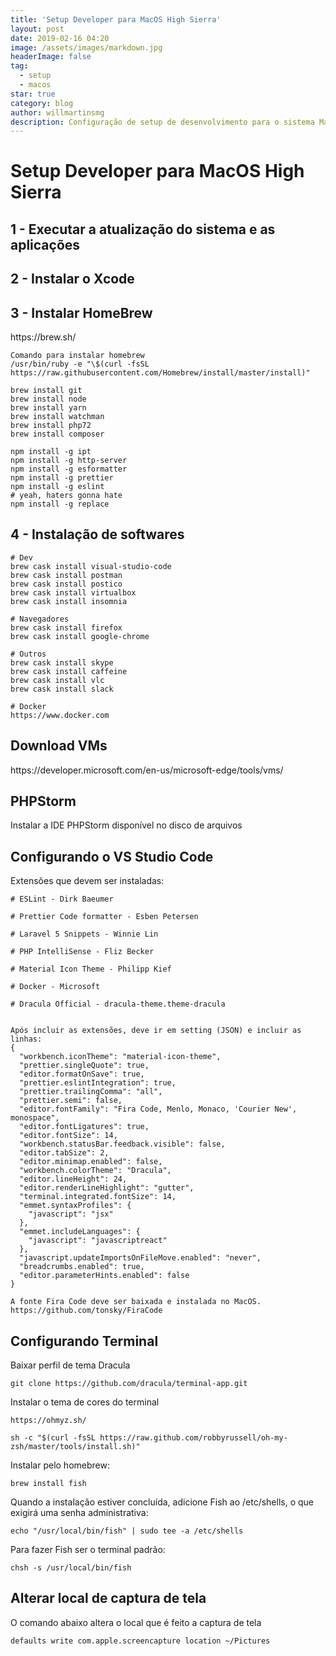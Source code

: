 ```yaml
---
title: 'Setup Developer para MacOS High Sierra'
layout: post
date: 2019-02-16 04:20
image: /assets/images/markdown.jpg
headerImage: false
tag:
  - setup
  - macos
star: true
category: blog
author: willmartinsmg
description: Configuração de setup de desenvolvimento para o sistema Mac OS High Sierra
---
```


<h1>Setup Developer para MacOS High Sierra</h1>

<h2>1 - Executar a atualização do sistema e as aplicações</h2>

<h2>2 - Instalar o Xcode</h2>

<h2>3 - Instalar HomeBrew</h2>
https://brew.sh/

```
Comando para instalar homebrew
/usr/bin/ruby -e "\$(curl -fsSL https://raw.githubusercontent.com/Homebrew/install/master/install)"

brew install git
brew install node
brew install yarn
brew install watchman
brew install php72
brew install composer

npm install -g ipt
npm install -g http-server
npm install -g esformatter
npm install -g prettier
npm install -g eslint
# yeah, haters gonna hate
npm install -g replace
```

<h2>4 - Instalação de softwares</h2>

```
# Dev
brew cask install visual-studio-code
brew cask install postman
brew cask install postico
brew cask install virtualbox
brew cask install insomnia

# Navegadores
brew cask install firefox
brew cask install google-chrome

# Outros
brew cask install skype
brew cask install caffeine
brew cask install vlc
brew cask install slack

# Docker
https://www.docker.com

```

<h2>Download VMs</h2>
https://developer.microsoft.com/en-us/microsoft-edge/tools/vms/

<h2>PHPStorm</h2>
Instalar a IDE PHPStorm disponível no disco de arquivos

<h2>Configurando o VS Studio Code</h2>
Extensões que devem ser instaladas:

```
# ESLint - Dirk Baeumer

# Prettier Code formatter - Esben Petersen

# Laravel 5 Snippets - Winnie Lin

# PHP IntelliSense - Fliz Becker

# Material Icon Theme - Philipp Kief

# Docker - Microsoft

# Dracula Official - dracula-theme.theme-dracula


Após incluir as extensões, deve ir em setting (JSON) e incluir as linhas:
{
  "workbench.iconTheme": "material-icon-theme",
  "prettier.singleQuote": true,
  "editor.formatOnSave": true,
  "prettier.eslintIntegration": true,
  "prettier.trailingComma": "all",
  "prettier.semi": false,
  "editor.fontFamily": "Fira Code, Menlo, Monaco, 'Courier New', monospace",
  "editor.fontLigatures": true,
  "editor.fontSize": 14,
  "workbench.statusBar.feedback.visible": false,
  "editor.tabSize": 2,
  "editor.minimap.enabled": false,
  "workbench.colorTheme": "Dracula",
  "editor.lineHeight": 24,
  "editor.renderLineHighlight": "gutter",
  "terminal.integrated.fontSize": 14,
  "emmet.syntaxProfiles": {
    "javascript": "jsx"
  },
  "emmet.includeLanguages": {
    "javascript": "javascriptreact"
  },
  "javascript.updateImportsOnFileMove.enabled": "never",
  "breadcrumbs.enabled": true,
  "editor.parameterHints.enabled": false
}

A fonte Fira Code deve ser baixada e instalada no MacOS. https://github.com/tonsky/FiraCode

```

<h2>Configurando Terminal</h2>

Baixar perfil de tema Dracula

```
git clone https://github.com/dracula/terminal-app.git
```

Instalar o tema de cores do terminal

```
https://ohmyz.sh/

sh -c "$(curl -fsSL https://raw.github.com/robbyrussell/oh-my-zsh/master/tools/install.sh)"
```

Instalar pelo homebrew:

```
brew install fish
```

Quando a instalação estiver concluída, adicione Fish ao /etc/shells, o que exigirá uma senha administrativa:

```
echo "/usr/local/bin/fish" | sudo tee -a /etc/shells
```

Para fazer Fish ser o terminal padrão:

```
chsh -s /usr/local/bin/fish
```

<h2>Alterar local de captura de tela</h2>
O comando abaixo altera o local que é feito a captura de tela

```
defaults write com.apple.screencapture location ~/Pictures
```
